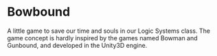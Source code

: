 # Bowbound
A little game to save our time and souls in our Logic Systems class.
The game concept is hardly inspired by the games named Bowman and Gunbound, and developed in the Unity3D engine.
